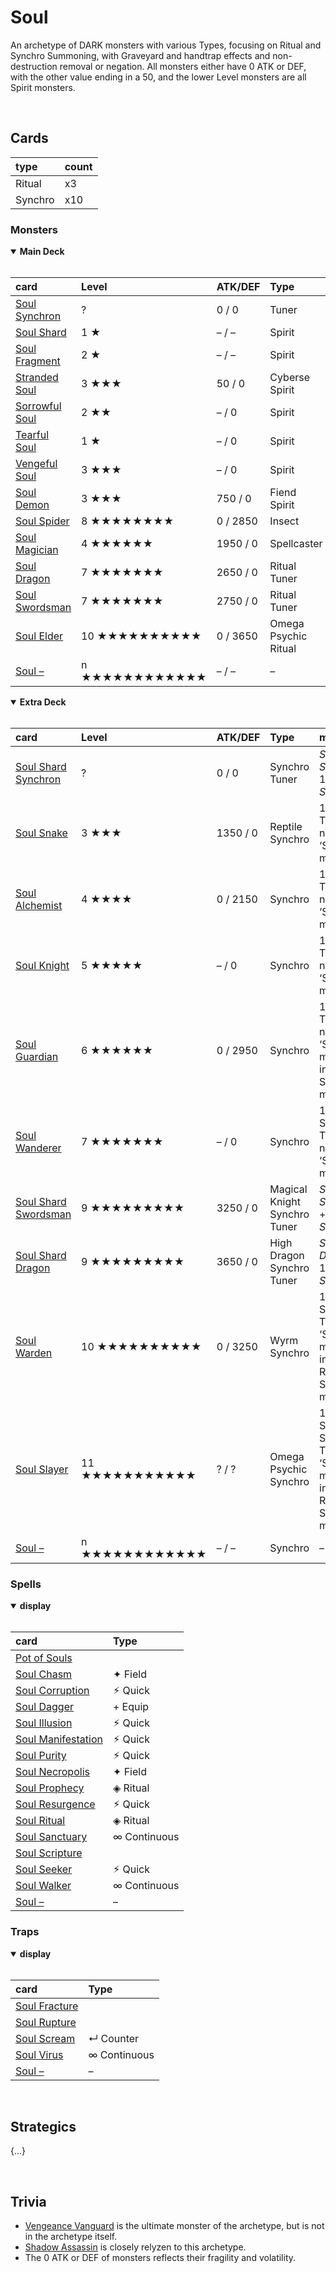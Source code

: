 # Soul

An archetype of DARK monsters with various Types, focusing on Ritual and Synchro Summoning, with Graveyard and handtrap effects and non-destruction removal or negation. All monsters either have 0 ATK or DEF, with the other value ending in a 50, and the lower Level monsters are all Spirit monsters.


<br>


## Cards

| type | count |
| :--- | :---- |
| Ritual  | x3 |
| Synchro | x10 |

### Monsters

<details open>
  <summary> <b> Main Deck </b> </summary> <br>

| card | Level | ATK/DEF | Type |
| :--- | :---- | :------ | :--- |
| [Soul Synchron](../cards/monsters/standard/–.md) | ? | 0 / 0 | Tuner |
| [Soul Shard](../cards/monsters/standard/–.md) | 1 ★ | – / – | Spirit |
| [Soul Fragment](../cards/monsters/standard/–.md) | 2 ★ | – / – | Spirit |
| [Stranded Soul](../cards/monsters/standard/–.md) | 3 ★★★ | 50 / 0 | Cyberse Spirit |
| [Sorrowful Soul](../cards/monsters/standard/–.md) | 2 ★★ | – / 0 | Spirit |
| [Tearful Soul](../cards/monsters/standard/–.md) | 1 ★ | – / 0 | Spirit |
| [Vengeful Soul](../cards/monsters/standard/–.md) | 3 ★★★ | – / 0 | Spirit |
| [Soul Demon](../cards/monsters/standard/–.md) | 3 ★★★ | 750 / 0 | Fiend Spirit |
| [Soul Spider](../cards/monsters/standard/–.md) | 8 ★★★★★★★★ | 0 / 2850 | Insect |
| [Soul Magician](../cards/monsters/standard/–.md) | 4 ★★★★★★ | 1950 / 0 | Spellcaster |
| [Soul Dragon](../cards/monsters/standard/–.md) | 7 ★★★★★★★ | 2650 / 0 | Ritual Tuner |
| [Soul Swordsman](../cards/monsters/standard/–.md) | 7 ★★★★★★★ | 2750 / 0 | Ritual Tuner |
| [Soul Elder](../cards/monsters/standard/–.md) | 10 ★★★★★★★★★★ | 0 / 3650 | Omega Psychic Ritual |
| [Soul –](../cards/monsters/standard/–.md) | n ★★★★★★★★★★★★ | – / – | – |

</details>

<details open>
  <summary> <b> Extra Deck </b> </summary> <br>

| card | Level | ATK/DEF | Type | material |
| :--- | :---- | :------ | :--- | :------- |
| [Soul Shard Synchron](../cards/monsters/synchro/–.md) | ? | 0 / 0 | Synchro Tuner | *Soul Synchron* + 1+ *Soul Shard*s |
| [Soul Snake](../cards/monsters/synchro/–.md) | 3 ★★★ | 1350 / 0 | Reptile Synchro | 1 ‘Soul’ Tuner + 1+ non-Tuner ‘Soul’ monsters |
| [Soul Alchemist](../cards/monsters/synchro/–.md) | 4 ★★★★ | 0 / 2150 | Synchro | 1 ‘Soul’ Tuner + 1+ non-Tuner ‘Soul’ monsters |
| [Soul Knight](../cards/monsters/synchro/–.md) | 5 ★★★★★ | – / 0 | Synchro | 1 ‘Soul’ Tuner + 1+ non-Tuner ‘Soul’ monsters |
| [Soul Guardian](../cards/monsters/synchro/–.md) | 6 ★★★★★★ | 0 / 2950 | Synchro | 1 ‘Soul’ Tuner + 1+ non-Tuner ‘Soul’ monsters, including a Synchro monster |
| [Soul Wanderer](../cards/monsters/synchro/–.md) | 7 ★★★★★★★ | – / 0 | Synchro | 1 ‘Soul’ Synchro Tuner + 1+ non-Tuner ‘Soul’ monsters |
| [Soul Shard Swordsman](../cards/monsters/synchro/–.md) | 9 ★★★★★★★★★ | 3250 / 0 | Magical Knight Synchro Tuner | *Soul Swordsman* + 1+ *Soul Shard*s |
| [Soul Shard Dragon](../cards/monsters/synchro/–.md) | 9 ★★★★★★★★★ | 3650 / 0 | High Dragon Synchro Tuner | *Soul Dragon* + 1+ *Soul Shard*s |
| [Soul Warden](../cards/monsters/synchro/–.md) | 10 ★★★★★★★★★★ | 0 / 3250 | Wyrm Synchro | 1 ‘Soul’ Synchro Tuner + 1+ ‘Soul’ monsters, including a Ritual or Synchro monster |
| [Soul Slayer](../cards/monsters/synchro/–.md) | 11 ★★★★★★★★★★★ | ? / ? | Omega Psychic Synchro | 1 ‘Soul Shard’ Synchro Tuner + 1+ ‘Soul’ monsters, including a Ritual or Synchro monster |
| [Soul –](../cards/monsters/synchro/–.md) | n ★★★★★★★★★★★★ | – / – | Synchro | – |

</details>

### Spells

<details open>
  <summary> <b> display </b> </summary> <br>

| card | Type |
| :--- | :--- |
| [Pot of Souls](../cards/spells/–/–.md) | |
| [Soul Chasm](../cards/spells/–/–.md) | ✦ Field |
| [Soul Corruption](../cards/spells/–/–.md) | ⚡︎ Quick |
| [Soul Dagger](../cards/spells/–/–.md) | + Equip |
| [Soul Illusion](../cards/spells/–/–.md) | ⚡︎ Quick |
| [Soul Manifestation](../cards/spells/–/–.md) | ⚡︎ Quick |
| [Soul Purity](../cards/spells/–/–.md) | ⚡︎ Quick |
| [Soul Necropolis](../cards/spells/–/–.md) | ✦ Field |
| [Soul Prophecy](../cards/spells/–/–.md) | ◈ Ritual |
| [Soul Resurgence](../cards/spells/–/–.md) | ⚡︎ Quick |
| [Soul Ritual](../cards/spells/–/–.md) | ◈ Ritual |
| [Soul Sanctuary](../cards/spells/–/–.md) | ∞ Continuous |
| [Soul Scripture](../cards/spells/–/–.md) | |
| [Soul Seeker](../cards/spells/–/–.md) | ⚡︎ Quick |
| [Soul Walker](../cards/spells/–/–.md) | ∞ Continuous |
| [Soul –](../cards/spells/–/–.md) | – |

</details>

### Traps

<details open>
  <summary> <b> display </b> </summary> <br>

| card | Type |
| :--- | :--- |
| [Soul Fracture](../cards/traps/–/–.md) | |
| [Soul Rupture](../cards/traps/–/–.md) | |
| [Soul Scream](../cards/traps/–/–.md) | ↵ Counter |
| [Soul Virus](../cards/traps/–/–.md) | ∞ Continuous |
| [Soul –](../cards/traps/–/–.md) | – |

</details>


<br>


## Strategics

{...}


<br>


## Trivia

- [Vengeance Vanguard](../cards/fusion/Vengeance%20Vanguard.md) is the ultimate monster of the archetype, but is not in the archetype itself.
- [Shadow Assassin](../cards/ritual/Shadow%20Assassin.md) is closely relyzen to this archetype.
- The 0 ATK or DEF of monsters reflects their fragility and volatility.
